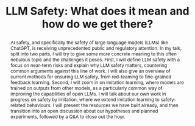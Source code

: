 ---
title: "LLM Safety: What does it mean and how do we get there?"
abstract: AI safety, and specifically the safety of large language models (LLMs) like ChatGPT, is receiving unprecedented public and regulatory attention. In my talk, split into two parts, I will try to give some more concrete meaning to this often nebulous topic and the challenges it poses. First, I will define LLM safety with a focus on near-term risks and explain why LLM safety matters, countering common arguments against this line of work. I will also give an overview of current methods for ensuring LLM safety, from red-teaming to fine-grained feedback learning. Second, I will zoom in on imitation learning, where models are trained on outputs from other models, as a particularly common way of improving the capabilities of open LLMs. I will talk about our own work in progress on safety by imitation, where we extend imitation learning to safety-related behaviours. I will present the resources we have built already, and then transition into an open discussion about our hypotheses and planned experiments, followed by a Q&A to close out the hour.
speaker: Paul Röttger<br/>
     PostDoc in MilaNLP Lab at Bocconi University
bio: Paul is a postdoctoral researcher in Dirk Hovy‘s MilaNLP Lab at Bocconi University. His work is located at the intersection of computation, language and society. Right now, he is particularly interested in evaluating and aligning social values in large generative language models, and, by extension, in AI safety. Before coming to Milan, he completed his PhD at the University of Oxford, where he worked on improving the evaluation and effectiveness of large language models for hate speech detection.
website: https://paulrottger.com/
time: November 8, 2023; 11:00–12:00
location: Akademiestr. 7, room 218A (meeting room)
roomfinder: https://mainlp.github.io/contact/
img: paul-rottger.jpeg
imgalt: Portrait of Paul Röttger
imgside: right
anchor: 2023-11-08-paul-röttger
---